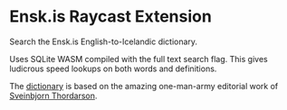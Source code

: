 # Ensk.is Raycast Extension

Search the Ensk.is English-to-Icelandic dictionary.

Uses SQLite WASM compiled with the full text search flag. This gives ludicrous speed lookups on both
words and definitions.

The [dictionary](https://github.com/sveinbjornt/ensk.is) is based on the amazing one-man-army
editorial work of [Sveinbjorn Thordarson](https://github.com/sveinbjornt).
